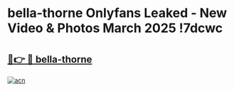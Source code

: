# bella-thorne Onlyfans Leaked - New Video & Photos March 2025 !7dcwc

# <h2><a href="https://prn27j.iuczelnia.edu.pl?title=bella-thorne&ref=7dcwc">🔗👉 🔴 bella-thorne</a></h2>

[![acn](https://github.com/user-attachments/assets/0f9c940e-d8b0-45ae-aac7-cd30a18b3e1c)](https://prn27j.iuczelnia.edu.pl?title=bella-thorne&ref=7dcwc)

